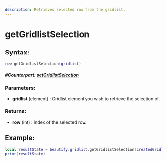 ```yaml
---
description: Retrieves selected row from the gridlist.
---
```


# getGridlistSelection

## **Syntax:**

```lua
row getGridlistSelection(gridlist)
```

#### _**\#Counterpart:**_ [_**setGridlistSelection**_](setgridlistselection.md)

### **Parameters:**

* **gridlist** \(element\) : Gridlist element you wish to retrieve the selection of.

### **Returns:**

* **row** \(int\) : Index of the selected row.

## **Example:**

```lua
local resultState = beautify.gridlist.getGridlistSelection(createdGridlist)
print(resultState)
```

